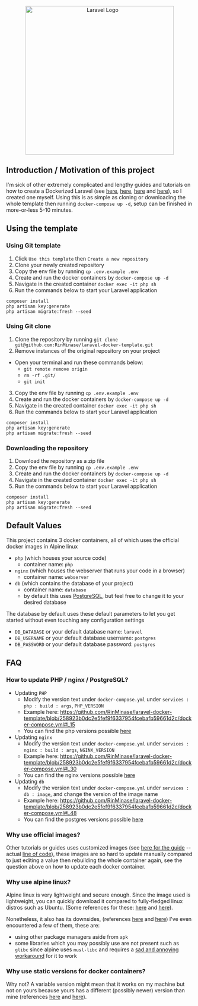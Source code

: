 <p align="center"><a href="https://laravel.com" target="_blank"><img src="https://raw.githubusercontent.com/laravel/art/master/logo-lockup/5%20SVG/2%20CMYK/1%20Full%20Color/laravel-logolockup-cmyk-red.svg" width="400" alt="Laravel Logo"></a></p>

## Introduction / Motivation of this project
I'm sick of other extremely complicated and lengthy guides and tutorials on how to create a Dockerized Laravel (see [here](https://www.cloudsigma.com/deploying-laravel-nginx-and-mysql-with-docker-compose/), [here](https://www.digitalocean.com/community/tutorials/how-to-install-and-set-up-laravel-with-docker-compose-on-ubuntu-22-04), [here](https://blog.logrocket.com/how-to-run-laravel-docker-compose-ubuntu-v22-04/) and [here](https://www.twilio.com/blog/get-started-docker-laravel)), so I created one myself. Using this is as simple as cloning or downloading the whole template then running `docker-compose up -d`, setup can be finished in more-or-less 5-10 minutes.

## Using the template

### Using Git template
1. Click `Use this template` then `Create a new repository`
2. Clone your newly created repository
3. Copy the env file by running `cp .env.example .env`
4. Create and run the docker containers by `docker-compose up -d`
5. Navigate in the created container `docker exec -it php sh`
6. Run the commands below to start your Laravel application
  ```
  composer install
  php artisan key:generate
  php artisan migrate:fresh --seed
  ```

### Using Git clone
1. Clone the repository by running `git clone git@github.com:RinMinase/laravel-docker-template.git`
2. Remove instances of the original repository on your project
  - Open your terminal and run these commands below:
    - `git remote remove origin`
    - `rm -rf .git/`
    - `git init`
3. Copy the env file by running `cp .env.example .env`
4. Create and run the docker containers by `docker-compose up -d`
5. Navigate in the created container `docker exec -it php sh`
6. Run the commands below to start your Laravel application
  ```
  composer install
  php artisan key:generate
  php artisan migrate:fresh --seed
  ```

### Downloading the repository
1. Download the repository as a zip file
2. Copy the env file by running `cp .env.example .env`
3. Create and run the docker containers by `docker-compose up -d`
5. Navigate in the created container `docker exec -it php sh`
6. Run the commands below to start your Laravel application
  ```
  composer install
  php artisan key:generate
  php artisan migrate:fresh --seed
  ```

## Default Values

This project contains 3 docker containers, all of which uses the official docker images in Alpine linux
- `php` (which houses your source code)
  - container name: `php`
- `nginx` (which houses the webserver that runs your code in a browser)
  - container name: `webserver`
- `db` (which contains the database of your project)
  - container name: `database`
  - by default this uses [PostgreSQL](https://www.postgresql.org/), but feel free to change it to your desired database

The database by default uses these default parameters to let you get started without even touching any configuration settings
- `DB_DATABASE` or your default database name: `laravel`
- `DB_USERNAME` or your default database username: `postgres`
- `DB_PASSWORD` or your default database password: `postgres`

## FAQ

### How to update PHP / nginx / PostgreSQL?

- Updating `PHP`
  - Modify the version text under `docker-compose.yml` under `services : php : build : args`, `PHP_VERSION`
  - Example here: https://github.com/RinMinase/laravel-docker-template/blob/258923b0dc2e5fef9f6337954fcebafb59661d2c/docker-compose.yml#L15
  - You can find the php versions possible [here](https://hub.docker.com/_/php/tags?page=1&name=fpm-alpine)
- Updating `nginx`
  - Modify the version text under `docker-compose.yml` under `services : nginx : build : args`, `NGINX_VERSION`
  - Example here: https://github.com/RinMinase/laravel-docker-template/blob/258923b0dc2e5fef9f6337954fcebafb59661d2c/docker-compose.yml#L30
  - You can find the nginx versions possible [here](https://hub.docker.com/_/nginx/tags?page=1&name=-alpine)
- Updating `db`
  - Modify the version text under `docker-compose.yml` under `services : db : image`, and change the version of the image name
  - Example here: https://github.com/RinMinase/laravel-docker-template/blob/258923b0dc2e5fef9f6337954fcebafb59661d2c/docker-compose.yml#L48
  - You can find the postgres versions possible [here](https://hub.docker.com/_/postgres/tags?page=1&name=-alpine)

### Why use official images?

Other tutorials or guides uses customized images (see [here for the guide](https://www.digitalocean.com/community/tutorials/how-to-install-and-set-up-laravel-with-docker-compose-on-ubuntu-22-04) -- actual [line of code](https://github.com/do-community/travellist-laravel-demo/blob/cb9abd07cb6e8fb46d12c0f9cd650f3a6b976307/docker-compose.yml#L10)), these images are so hard to update manually compared to just editing a value then rebuilding the whole container again, see the question above on how to update each docker container.

### Why use alpine linux?

  Alpine linux is very lightweight and secure enough. Since the image used is lightweight, you can quickly download it compared to fully-fledged linux distros such as Ubuntu. (Some references for these: [here](https://nickjanetakis.com/blog/the-3-biggest-wins-when-using-alpine-as-a-base-docker-image) and [here](https://sysdig.com/learn-cloud-native/container-security/what-is-docker-alpine/)).

Nonetheless, it also has its downsides, (references [here](https://dev.to/kakisoft/dockeralpine-why-you-should-avoid-alpine-linux-44he) and [here](https://www.linkedin.com/pulse/musl-libc-alpines-greatest-weakness-rogan-lynch)) I've even encountered a few of them, these are:
- using other package managers aside from `apk`
- some libraries which you may possibly use are not present such as `glibc` since alpine uses `musl-libc` and requires a [sad and annoying workaround](https://stackoverflow.com/a/37835009) for it to work

### Why use static versions for docker containers?

Why not? A variable version might mean that it works on my machine but not on yours because yours has a different (possibly newer) version than mine (references [here](https://nickjanetakis.com/blog/docker-tip-18-please-pin-your-docker-image-versions) and [here](https://docs.gradle.org/current/userguide/dependency_locking.html)).
